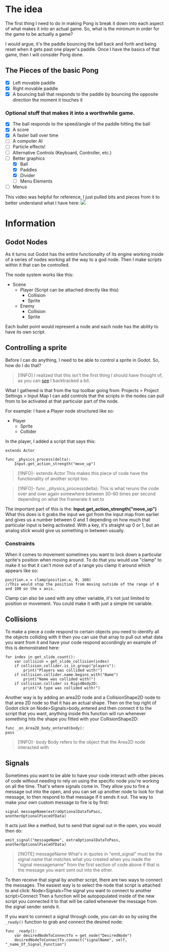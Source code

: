 # The idea
The first thing I need to do in making Pong is break it down into each aspect of what makes it into an actual game. So, what is the minimum in order for the game to be actually a game?

I would argue, it's the paddle bouncing the ball back and forth and being reset when it gets past one player's paddle. Once I have the basics of that game, then I will consider Pong done.

## The Pieces of the basic Pong
- [x] Left movable paddle
- [x] Right movable paddle
- [x] A bouncing ball that responds to the paddle by bouncing the opposite direction the moment it touches it

### Optional stuff that makes it into a worthwhile game.
- [x] The ball responds to the speed/angle of the paddle hitting the ball
- [x] A score
- [x] A faster ball over time
- [ ] A computer AI
- [ ] Particle effects!
- [ ] Alternative Controls (Keyboard, Controller, etc.)
- [ ] Better graphics
	- [x] Ball
	- [x] Paddles
	- [x] Divider
	- [ ] Menu Elements
- [ ] Menus

This video was helpful for reference, I just pulled bits and pieces from it to better understand what I have here:
![](https://www.youtube.com/Mc13Z2gboEk)
 
# Information

## Godot Nodes
As it turns out Godot has the entire functionality of its engine working inside of a series of nodes working all the way to a god node. Then I make scripts within it that can be controlled.

The node system works like this:
- Scene
	- Player (Script can be attached directly like this)
		- Collision
		- Sprite
	- Enemy
		- Collision
		- Sprite

Each bullet point would represent a node and each node has the ability to have its own script.
## Controlling a sprite
Before I can do anything, I need to be able to control a sprite in Godot. So, how do I do that?

> [!INFO]
> I realized that this isn't the first thing I should have thought of, as you can [see](#Godot%20Nodes) I backtracked a bit.

What I gathered is that from the top toolbar going from:
Projects > Project Settings > Input Map
I can add controls that the scripts in the nodes can pull from to be activated at that particular part of the node.

For example:
I have a Player node structured like so:
- Player
	- Sprite
	- Collider

In the player, I added a script that says this:
```gdscript
extends Actor

func _physics_process(delta):
	Input.get_action_strength("move_up")

```

>[!INFO]- extends Actor
>This makes this piece of code have the functionality of another script too.

>[!INFO]- func _physics_process(delta):
>This is what reruns the code over and over again somewhere between 30-60 times per second depending on what the framerate it set to

The important part of this is the: **Input.get_action_strength("move_up")**
What this does is it grabs the input we got from the input map from earlier and gives us a number between 0 and 1 depending on how much that particular input is being activated. With a key, it's straight up 0 or 1, but an analog stick would give us something in between usually.

### Constraints
When it comes to movement sometimes you want to lock down a particular sprite's position when moving around. To do that you would use "clamp" to make it so that it can't move out of a range you clamp it around which appears like so:
```gdscript
position.x = clamp(position.x, 0, 100)
//This would stop the position from moving outside of the range of 0 and 100 on the x axis.
```
Clamp can also be used with any other variable, it's not just limited to position or movement. You could make it with just a simple Int variable.

## Collisions
To make a piece a code respond to certain objects you need to identify all the objects colliding with it then you can use that array to pull out what data you want from it and have your code respond accordingly an example of this is demonstrated here:
```gdscript
for index in get_slide_count():
	var collision = get_slide_collision(index)
	if collision.collider.is_in_group("players"):
		print("Players was collided with!")
	if collision.collider.name.begins_with("Name")
		print("Name was collided with!")
	if collision.collider is RigidBody2D:
		print("A type was collided with!")	
```
Another way is by adding an area2D node and a CollisionShape2D node to that area 2D node so that it has an actual shape. Then on the top right of Godot click on Node>Signals>body_entered and then connect it to the script that you want, anything inside this function will run whenever something hits the shape you fitted with your CollisionShape2D:
```gdscript
func _on_Area2D_body_entered(body):
pass
```

>[!INFO]- body
>Body refers to the object that the Area2D node interacted with

## Signals
Sometimes you want to be able to have your code interact with other pieces of code without needing to rely on using the specific node you're working on all the time. That's where signals come in. They allow you to fire a message out into the open, and you can set up another node to look for that message, to then respond to that message if it sends it out. The way to make your own custom message to fire is by first:

```gdscript
signal messageName(extraOptionalDataToPass, anotherOptionalPieceOfData)
```
It acts just like a method, but to send that signal out in the open, you would then do:
```gdscript
emit_signal("messageName", extraOptionalDataToPass, anotherOptionalPieceOfData)
```

> [!NOTE] messageName
> What's in quotes in "emit_signal" must be the signal name that matches what you created when you made the "signal messagename" from the first section of code above if that is the message you want sent out into the ether.

To then receive that signal by another script, there are two ways to connect the messages. The easiest way is to select the node that script is attached to and click: 
Node>Signals>The signal you want to connect to another script>Connect
Then a function will be autopopulated inside of the new script you connected it to that will be called whenever the message from the signal sender sends it.

If you want to connect a signal through code, you can do so by using the `_ready()` function to grab and connect the desired node:
```gdscript
func _ready():
    var desiredNodeToConnectTo = get_node("DesiredNode")
    desiredNodeToConnectTo.connect("signalName", self, "_name_Of_Signal_Function")
```